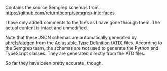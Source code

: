 Contains the source Semgrep schemas from
https://github.com/returntocorp/semgrep-interfaces.

I have only added comments to the files as I have gone through them. The actual
content is intact and unmodified.

Note that these JSON schemas are automatically generated by [ahrefs/atdgen][atd]
from the [Adjustable Type Definition (ATD)][atd-docs] files. According to the
Semgrep team, the schemas are not used to generate the Python and TypeScript
classes. They are generated directly from the ATD files.

So far they have been pretty accurate, though.

[atd]: https://github.com/ahrefs/atd/tree/master/atdgen
[atd-docs]: https://atd.readthedocs.io/en/latest/atd-language.html